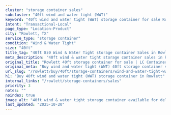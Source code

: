 ```yaml
---
cluster: "storage container sales"
subcluster: "40ft wind and water tight (WWT)"
keyword: "40ft wind and water tight (WWT) storage container for sale Rowlett, TX"
intent: "Transactional-Local"
page_type: "Location-Product"
city: "Rowlett, TX"
service_type: "storage container"
condition: "Wind & Water Tight"
size: "40ft"
title_tag: "40ft 8z0 Wind & Water Tight storage container Sales in Rowlett | LC Container"
meta_description: "40ft wind & water tight storage container sales in Rowlett. Fast delivery, competitive pricing. Serving storage containers area. Quote ID: EGC. Call (214) 524-4168 for your free quote today."
original_title: "Rowlett 40ft storage container for sale | LC Container"
original_meta: "Buy wind and water tight (WWT) 40ft storage container sale with local delivery in Rowlett, TX. LC Container — local Since 2003. Request a fast quote today."
url_slug: "/rowlett/buy/40ft/storage-containers/wind-and-water-tight-wwt"
h1: "Buy 40ft wind and water tight (WWT) storage container in Rowlett"
internal_links: "/rowlett/storage-containers/sales"
priority: 3
notes: ""
noindex: true
image_alt: "40ft wind & water tight storage container available for delivery in Rowlett"
last_updated: "2025-10-20"
---
```


<!-- TODO: Add unique city/inventory copy, images, and internal links here. -->
